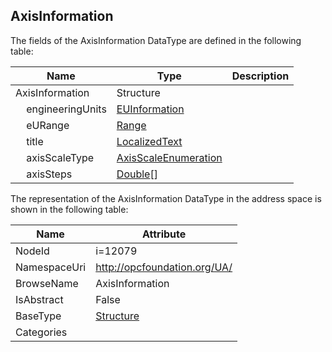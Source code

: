 <!-- datatype -->
## AxisInformation
  
<!-- end of description -->
The fields of the AxisInformation DataType are defined in the following table:  

|Name|Type|Description|
|---|---|---|
|AxisInformation|Structure||
|&nbsp;&nbsp;&nbsp;&nbsp;engineeringUnits|[EUInformation](../../DataTypes/EUInformation/readme.md)||
|&nbsp;&nbsp;&nbsp;&nbsp;eURange|[Range](../../DataTypes/Range/readme.md)||
|&nbsp;&nbsp;&nbsp;&nbsp;title|[LocalizedText](../../DataTypes/LocalizedText/readme.md)||
|&nbsp;&nbsp;&nbsp;&nbsp;axisScaleType|[AxisScaleEnumeration](../../DataTypes/AxisScaleEnumeration/readme.md)||
|&nbsp;&nbsp;&nbsp;&nbsp;axisSteps|[Double](../../DataTypes/Double/readme.md)[]||

The representation of the AxisInformation DataType in the address space is shown in the following table:  

|Name|Attribute|
|---|---|
|NodeId|i=12079|
|NamespaceUri|http://opcfoundation.org/UA/|
|BrowseName|AxisInformation|
|IsAbstract|False|
|BaseType|[Structure](../../DataTypes/Structure/readme.md)|
|Categories||

